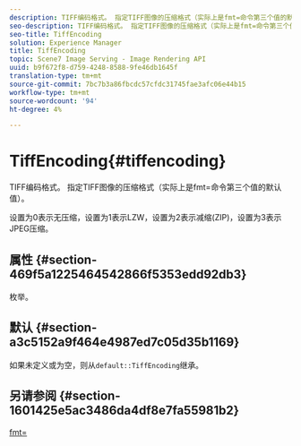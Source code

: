 ```yaml
---
description: TIFF编码格式。 指定TIFF图像的压缩格式（实际上是fmt=命令第三个值的默认值）。
seo-description: TIFF编码格式。 指定TIFF图像的压缩格式（实际上是fmt=命令第三个值的默认值）。
seo-title: TiffEncoding
solution: Experience Manager
title: TiffEncoding
topic: Scene7 Image Serving - Image Rendering API
uuid: b9f672f8-d759-4248-8588-9fe46db1645f
translation-type: tm+mt
source-git-commit: 7bc7b3a86fbcdc57cfdc31745fae3afc06e44b15
workflow-type: tm+mt
source-wordcount: '94'
ht-degree: 4%

---
```



# TiffEncoding{#tiffencoding}

TIFF编码格式。 指定TIFF图像的压缩格式（实际上是fmt=命令第三个值的默认值）。

设置为0表示无压缩，设置为1表示LZW，设置为2表示减缩(ZIP)，设置为3表示JPEG压缩。

## 属性 {#section-469f5a1225464542866f5353edd92db3}

枚举。

## 默认 {#section-a3c5152a9f464e4987ed7c05d35b1169}

如果未定义或为空，则从`default::TiffEncoding`继承。

## 另请参阅 {#section-1601425e5ac3486da4df8e7fa55981b2}

[fmt=](../../../../../ir-api/http-protocol/image-rendering-api-ref/c-ir-http-protocol-ref/c-ir-http-protocol-command-reference/r-ir-fmt.md#reference-4c743f67d56b47c5b774fcc900ff758c)
